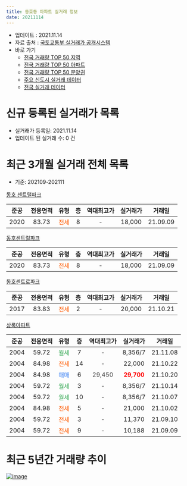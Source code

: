 ```yaml
---
title: 동호동 아파트 실거래 정보
date: 20211114
---
```


* 업데이트 : 2021.11.14
* 자료 출처 : [국토교통부 실거래가 공개시스템](http://rt.molit.go.kr)
* 바로 가기
    * [전국 거래량 TOP 50 지역](https://apt-info.github.io/apt-trade-info/tr)
    * [전국 거래량 TOP 50 아파트](https://apt-info.github.io/apt-trade-info/ta)
    * [전국 거래량 TOP 50 분양권](https://apt-info.github.io/apt-trade-info/tb)
    * [주요 신도시 실거래 데이터](https://apt-info.github.io/apt-trade-info/newtown)
    * [전국 실거래 데이터](https://apt-info.github.io/apt-trade-info/all)



<script async src="https://pagead2.googlesyndication.com/pagead/js/adsbygoogle.js"></script>
<!-- 기본광고 -->
<ins class="adsbygoogle"
     style="display:block"
     data-ad-client="ca-pub-1142216861245946"
     data-ad-slot="4805727019"
     data-ad-format="auto"
     data-full-width-responsive="true"></ins>
<script>
     (adsbygoogle = window.adsbygoogle || []).push({});
</script>


# 신규 등록된 실거래가 목록

* 실거래가 등록일: 2021.11.14
* 업데이트 된 실거래 수: 0 건




<script async src="https://pagead2.googlesyndication.com/pagead/js/adsbygoogle.js"></script>
<!-- 기본광고 -->
<ins class="adsbygoogle"
     style="display:block"
     data-ad-client="ca-pub-1142216861245946"
     data-ad-slot="4805727019"
     data-ad-format="auto"
     data-full-width-responsive="true"></ins>
<script>
     (adsbygoogle = window.adsbygoogle || []).push({});
</script>


# 최근 3개월 실거래 전체 목록
* 기준: 202109-202111


[동호 센트럴파크](https://search.naver.com/search.naver?query=%EB%8F%99%ED%98%B8+%EC%84%BC%ED%8A%B8%EB%9F%B4%ED%8C%8C%ED%81%AC)

|준공|전용면적|유형|층|역대최고가|실거래가|거래일|
|:---:|:---:|:---:|:---:|:---:|:---:|:---:|
|2020|83.73|<span style="color:#FF5A00">전세</span>|8|<span style="color:#444444">-</span>|18,000|21.09.09|

[동호센트럴파크](https://search.naver.com/search.naver?query=%EB%8F%99%ED%98%B8%EC%84%BC%ED%8A%B8%EB%9F%B4%ED%8C%8C%ED%81%AC)

|준공|전용면적|유형|층|역대최고가|실거래가|거래일|
|:---:|:---:|:---:|:---:|:---:|:---:|:---:|
|2020|83.73|<span style="color:#FF5A00">전세</span>|8|<span style="color:#444444">-</span>|18,000|21.09.09|

[동호센트로파크](https://search.naver.com/search.naver?query=%EB%8F%99%ED%98%B8%EC%84%BC%ED%8A%B8%EB%A1%9C%ED%8C%8C%ED%81%AC)

|준공|전용면적|유형|층|역대최고가|실거래가|거래일|
|:---:|:---:|:---:|:---:|:---:|:---:|:---:|
|2017|83.83|<span style="color:#FF5A00">전세</span>|2|<span style="color:#444444">-</span>|20,000|21.10.21|

[상록아파트](https://search.naver.com/search.naver?query=%EC%83%81%EB%A1%9D%EC%95%84%ED%8C%8C%ED%8A%B8)

|준공|전용면적|유형|층|역대최고가|실거래가|거래일|
|:---:|:---:|:---:|:---:|:---:|:---:|:---:|
|2004|59.72|<span style="color:#34A853">월세</span>|7|<span style="color:#444444">-</span>|8,356/7|21.11.08|
|2004|84.98|<span style="color:#FF5A00">전세</span>|14|<span style="color:#444444">-</span>|22,000|21.10.22|
|2004|84.98|<span style="color:#4285F3">매매</span>|6|<span style="color:#444444">29,450</span>|<b><span style="color:#FF0000">29,700</span></b>|21.10.20|
|2004|59.72|<span style="color:#34A853">월세</span>|3|<span style="color:#444444">-</span>|8,356/7|21.10.14|
|2004|59.72|<span style="color:#34A853">월세</span>|10|<span style="color:#444444">-</span>|8,356/7|21.10.07|
|2004|84.98|<span style="color:#FF5A00">전세</span>|5|<span style="color:#444444">-</span>|21,000|21.10.02|
|2004|59.72|<span style="color:#FF5A00">전세</span>|3|<span style="color:#444444">-</span>|11,370|21.09.10|
|2004|59.72|<span style="color:#FF5A00">전세</span>|9|<span style="color:#444444">-</span>|10,188|21.09.09|



<script async src="https://pagead2.googlesyndication.com/pagead/js/adsbygoogle.js"></script>
<!-- 기본광고 -->
<ins class="adsbygoogle"
     style="display:block"
     data-ad-client="ca-pub-1142216861245946"
     data-ad-slot="4805727019"
     data-ad-format="auto"
     data-full-width-responsive="true"></ins>
<script>
     (adsbygoogle = window.adsbygoogle || []).push({});
</script>


# 최근 5년간 거래량 추이


<div style="width:100%;">
    <canvas id="deal_progress" height="200"></canvas>
</div>

<script>
new Chart(document.getElementById("deal_progress"), {
    type: 'line',
    data: {
        labels: ['16.01','16.02','16.03','16.04','16.05','16.06','16.07','16.08','16.09','16.10','16.11','16.12','17.01','17.02','17.03','17.04','17.05','17.06','17.07','17.08','17.09','17.10','17.11','17.12','18.01','18.02','18.03','18.04','18.05','18.06','18.07','18.08','18.09','18.10','18.11','18.12','19.01','19.02','19.03','19.04','19.05','19.06','19.07','19.08','19.09','19.10','19.11','19.12','20.01','20.02','20.03','20.04','20.05','20.06','20.07','20.08','20.09','20.10','20.11','20.12','21.01','21.02','21.03','21.04','21.05','21.06','21.07','21.08','21.09','21.10','21.11'],
        datasets: [{
            label: '매매/분양권',
            data: [0,0,2,2,0,1,1,0,2,1,2,1,1,3,3,1,3,2,1,4,4,5,7,0,6,2,1,1,0,1,2,2,1,4,2,3,0,0,2,2,0,0,3,3,2,3,9,4,8,4,1,0,2,2,3,1,5,9,3,8,1,2,1,0,3,4,1,1,0,1,0],
            borderColor: "rgba(66, 133, 243, 1)",
            backgroundColor: "rgba(66, 133, 243, 0.05)",
            borderWidth: 1,
            pointRadius: 0,
            fill: false,
            lineTension: 0
        },{
            label: '전/월세',
            data: [9,5,12,6,3,3,6,2,8,7,4,6,1,5,1,8,2,2,6,3,5,4,6,9,4,3,8,4,6,2,9,5,4,9,3,3,5,4,2,5,1,3,4,3,3,1,4,6,7,7,6,11,6,4,5,5,1,4,4,10,6,1,6,2,3,7,4,8,4,5,1],
            borderColor: "rgba(255, 90, 0, 1)",
            backgroundColor: "rgba(255, 90, 0, 0.05)",
            borderWidth: 1,
            pointRadius: 0,
            fill: false,
            lineTension: 0
        },{
            label: '합계',
            data: [9,5,14,8,3,4,7,2,10,8,6,7,2,8,4,9,5,4,7,7,9,9,13,9,10,5,9,5,6,3,11,7,5,13,5,6,5,4,4,7,1,3,7,6,5,4,13,10,15,11,7,11,8,6,8,6,6,13,7,18,7,3,7,2,6,11,5,9,4,6,1],
            borderColor: "rgba(0, 0, 0, 1)",
            backgroundColor: "rgba(0, 0, 0, 0.03)",
            borderWidth: 0.1,
            pointRadius: 0,
            fill: true,
            lineTension: 0
        }
        ]
    },
    options: {
        responsive: true,
        title: {
            display: false
        },
        tooltips: {
            mode: 'index',
            intersect: false
        },
        hover: {
            mode: 'nearest',
            intersect: true
        },
        scales: {
            xAxes: [{
                display: true,
                scaleLabel: {
                    display: true,
                    labelString: '년/월'
                }
            }],
            yAxes: [{
                display: true,
                ticks: {
                    suggestedMin: 0,
                },
                scaleLabel: {
                    display: true,
                    labelString: '실거래 수'
                }
            }]
        }
    }
});

</script>


[![image](https://apt-info.github.io/images/2020-01-03-apt-trade-info/1024x500.png)](https://play.google.com/store/apps/details?id=com.aptinfo.apttradeinfo)


